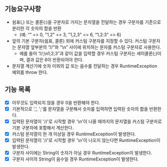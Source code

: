 ## 기능요구사항

- 쉼표(,) 또는 콜론(:)을 구분자로 가지는 문자열을 전달하는 경우 구분자를 기준으로 분리한 각 숫자의 합을 반환
  - (예: “” => 0, "1,2" => 3, "1,2,3" => 6, “1,2:3” => 6)
- 앞의 기본 구분자(쉼표, 콜론) 외에 커스텀 구분자를 지정할 수 있다.
  커스텀 구분자는 문자열 앞부분의 “//”와 “\n” 사이에 위치하는 문자를 커스텀 구분자로 사용한다.
  - 예를 들어 “//;\n1;2;3”과 같이 값을 입력할 경우 커스텀 구분자는 세미콜론(;)이며, 결과 값은 6이 반환되어야 한다.
- 문자열 계산기에 숫자 이외의 값 또는 음수를 전달하는 경우 RuntimeException 예외를 throw 한다.

## 기능 목록

- [x] 아무것도 입력되지 않을 경우 0을 반환해야 한다.
- [x] 기본적으로 ',', ';'를 문자열을 구분해서 숫자를 입력하면 입력된 숫자의 합을 반환한다.
- [x] 입력된 문자열이 '//'로 시작할 경우 '\n'이 나올 때까지의 문자열을 커스텀 구분자로 기본 구분자에 포함해서 계산한다.
- [x] 커스텀 문자열이 한 개 이상일 경우 RuntimeException이 발생한다.
- [x] 입력된 문자열이 '//'로 시작할 경우 '\n'이 나오지 않는다면 RuntimeException이 발생한다.
- [x] 구분자 사이에는 String이 숫자가 아닐 경우 RuntimeException이 발생한다.
- [x] 구분자 사이의 String이 음수일 경우 RuntimeException이 발생한다.
